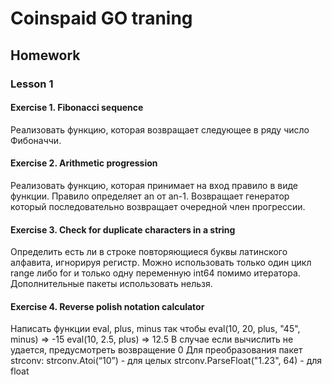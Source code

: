 # Coinspaid GO traning

## Homework

### Lesson 1

#### Exercise 1. Fibonacci sequence
Реализовать функцию, которая возвращает следующее в ряду число Фибоначчи.

#### Exercise 2. Arithmetic progression
Реализовать функцию, которая принимает на вход правило в виде функции. Правило определяет an от an-1.
Возвращает генератор который последовательно возвращает очередной член прогрессии.

#### Exercise 3. Check for duplicate characters in a string
Определить есть ли в строке повторяющиеся буквы латинского алфавита, игнорируя регистр.
Можно использовать только один цикл range либо for и только одну переменную int64 помимо итератора.
Дополнительные пакеты использовать нельзя.

#### Exercise 4. Reverse polish notation calculator
Написать функции eval, plus, minus так чтобы
eval(10, 20, plus, "45", minus) => -15
eval(10, 2.5, plus) => 12.5
В случае если вычислить не удается, предусмотреть возвращение 0
Для преобразования пакет strconv:
strconv.Atoi(“10”) - для целых
strconv.ParseFloat("1.23", 64) - для float
